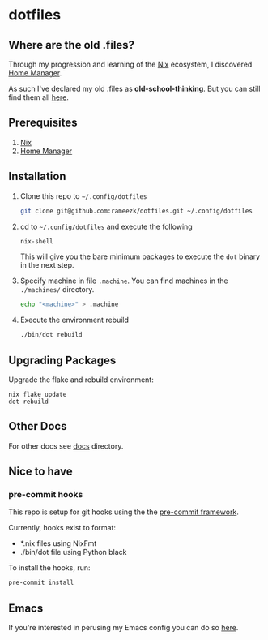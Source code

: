 # dotfiles

## Where are the old .files?
Through my progression and learning of the [Nix](https://nixos.org/) ecosystem, I discovered [Home Manager](https://github.com/nix-community/home-manager).

As such I've declared my old .files as __old-school-thinking__. But you can still find them all [here](https://github.com/rameezk/dotfiles/tree/old-school-thinking).

## Prerequisites
1. [Nix](https://nixos.org/)
2. [Home Manager](https://github.com/nix-community/home-manager)

## Installation
1. Clone this repo to `~/.config/dotfiles`
   ```sh
   git clone git@github.com:rameezk/dotfiles.git ~/.config/dotfiles
   ```

2. cd to `~/.config/dotfiles` and execute the following
   ```sh
   nix-shell
   ```
   This will give you the bare minimum packages to execute the `dot` binary in the next step.

3. Specify machine in file `.machine`. You can find machines in the `./machines/` directory.
   ```sh
   echo "<machine>" > .machine
   ```

4. Execute the environment rebuild
   ```sh
   ./bin/dot rebuild
   ```
   
## Upgrading Packages
Upgrade the flake and rebuild environment:
```shell
nix flake update
dot rebuild
```

## Other Docs
For other docs see [docs](./docs) directory.

## Nice to have
### pre-commit hooks
This repo is setup for git hooks using the the [pre-commit framework](https://pre-commit.com/). 

Currently, hooks exist to format:
- *.nix files using NixFmt
- ./bin/dot file using Python black

To install the hooks, run:

```sh
pre-commit install
```

## Emacs
If you're interested in perusing my Emacs config you can do so [here](modules/editors/emacs/config/emacs.org).
